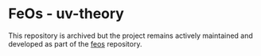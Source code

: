 # FeOs - uv-theory

This repository is archived but the project remains actively maintained and developed as part of the [feos](https://github.com/feos-org/feos) repository.
